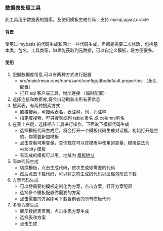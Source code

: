 ### 数据表处理工具

此工具用于数据表的搜索，及使用模板生成代码；支持 mysql,pgsql,oracle

#### 背景

使用过 mybatis 的代码生成和网上一些代码生成，但都是需要二次修改，包括基本类，包名，工具类等，如果能获取到元数据，可以自定义模板，将方便很多。

#### 使用

1. 配置数据库信息,可以有两种方式进行配置
   * src/main/resources/com/sanri/config/jdbcdefault.properties （永久配置）
   * 打开 sql 客户端工具，增加连接 （临时配置）
2. 选择连接和数据库,将会自动刷新出所有表信息
3. 搜索表，有两种搜索方式
   * 直接搜索，可搜索表名，表注释，列，列注释
   * 指定域搜索，可只搜表或列 table:表名 或 column:列名
4. 在表上右键，选择相应工具进行操作，下面说下模板代码生成
   - 选择模板代码生成后，将会打开一个模板代码生成对话框，初始打开是空的，你需要新加模板
   - 点击查看可用变量，查询现在可以在模板中使用的变量，模板语法为 velocity 模板
   - 有现成的模板可以用，地址为 [模板地址](https://github.com/sanri1993/resources/tree/master/sanri-tools-maven/sanritoolsconfig/tableTemplate)
5. 简单代码生成
   * 切换模板，点击生成代码，依次生成你需要的代码
   * 然后点击下载代码，可以将之前生成的代码以压缩包形式下载
6. 方案代码生成
   * 可以将需要的模板定制化为方案，点击方案，打开方案配置
   * 选择多个模板配置你需要的方案
   * 点击需要的方案即可下载当前表的所有模板代码
7. 多表方案生成
   * 展示数据表页面，点击多表方案生成
   * 选择表和方案
   * 点击生成

